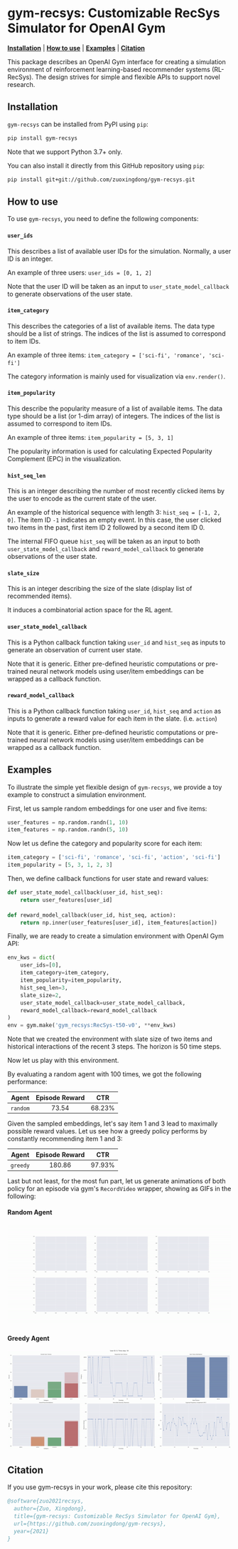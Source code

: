 # gym-recsys: Customizable RecSys Simulator for OpenAI Gym

**[Installation](#Installation)** |
**[How to use](#How-to-use)** | **[Examples](#Examples)** | **[Citation](#Citation)**

This package describes an OpenAI Gym interface for creating a simulation environment of reinforcement learning-based recommender systems (RL-RecSys). The design strives for simple and flexible APIs to support novel research. 

## Installation

`gym-recsys` can be installed from PyPI using `pip`:

```bash
pip install gym-recsys
```

Note that we support Python 3.7+ only.

You can also install it directly from this GitHub repository using `pip`:

```bash
pip install git+git://github.com/zuoxingdong/gym-recsys.git
```

## How to use

To use `gym-recsys`, you need to define the following components:

#### `user_ids`

This describes a list of available user IDs for the simulation. Normally, a user ID is an integer. 

An example of three users: `user_ids = [0, 1, 2]`

Note that the user ID will be taken as an input to `user_state_model_callback` to generate observations of the user state. 

#### `item_category`

This describes the categories of a list of available items. The data type should be a list of strings. The indices of the list is assumed to correspond to item IDs. 

An example of three items: `item_category = ['sci-fi', 'romance', 'sci-fi']`

The category information is mainly used for visualization via `env.render()`.

#### `item_popularity`

This describe the popularity measure of a list of available items. The data type should be a list (or 1-dim array) of integers. The indices of the list is assumed to correspond to item IDs. 

An example of three items: `item_popularity = [5, 3, 1]`

The popularity information is used for calculating Expected Popularity Complement (EPC) in the visualization. 

#### `hist_seq_len`

This is an integer describing the number of most recently clicked items by the user to encode as the current state of the user. 

An example of the historical sequence with length 3: `hist_seq = [-1, 2, 0]`. The item ID `-1` indicates an empty event. In this case, the user clicked two items in the past, first item ID 2 followed by a second item ID 0. 

The internal FIFO queue `hist_seq` will be taken as an input to both `user_state_model_callback` and `reward_model_callback` to generate observations of the user state. 

#### `slate_size`

This is an integer describing the size of the slate (display list of recommended items). 

It induces a combinatorial action space for the RL agent.

#### `user_state_model_callback`

This is a Python callback function taking `user_id` and `hist_seq` as inputs to generate an observation of current user state. 

Note that it is generic. Either pre-defined heuristic computations or pre-trained neural network models using user/item embeddings can be wrapped as a callback function. 

#### `reward_model_callback`

This is a Python callback function taking `user_id`, `hist_seq` and `action` as inputs to generate a reward value for each item in the slate. (i.e. `action`)

Note that it is generic. Either pre-defined heuristic computations or pre-trained neural network models using user/item embeddings can be wrapped as a callback function. 

## Examples

To illustrate the simple yet flexible design of `gym-recsys`, we provide a toy example to construct a simulation environment. 

First, let us sample random embeddings for one user and five items:

```python
user_features = np.random.randn(1, 10)
item_features = np.random.randn(5, 10)
```

Now let us define the category and popularity score for each item:

```python
item_category = ['sci-fi', 'romance', 'sci-fi', 'action', 'sci-fi']
item_popularity = [5, 3, 1, 2, 3]
```

Then, we define callback functions for user state and reward values:

```python
def user_state_model_callback(user_id, hist_seq):
    return user_features[user_id]

def reward_model_callback(user_id, hist_seq, action):
    return np.inner(user_features[user_id], item_features[action])
```

Finally, we are ready to create a simulation environment with OpenAI Gym API:

```python
env_kws = dict(
    user_ids=[0],
    item_category=item_category,
    item_popularity=item_popularity,
    hist_seq_len=3,
    slate_size=2,
    user_state_model_callback=user_state_model_callback,
    reward_model_callback=reward_model_callback
)
env = gym.make('gym_recsys:RecSys-t50-v0', **env_kws)
```

Note that we created the environment with slate size of two items and historical interactions of the recent 3 steps. The horizon is 50 time steps. 

Now let us play with this environment. 

By evaluating a random agent with 100 times, we got the following performance:

| Agent | Episode Reward | CTR |
| :---: | :---: | :---: |
| `random` | 73.54 | 68.23% |

Given the sampled embeddings, let's say item 1 and 3 lead to maximally possible reward values. Let us see how a greedy policy performs by constantly recommending item 1 and 3:

| Agent | Episode Reward | CTR |
| :---: | :---: | :---: |
| `greedy` | 180.86 | 97.93% |

Last but not least, for the most fun part, let us generate animations of both policy for an episode via gym's `RecordVideo` wrapper, showing as GIFs in the following:

#### Random Agent

![](assets/random_agent.gif)

#### Greedy Agent

![](assets/greedy_agent.gif)

## Citation

If you use gym-recsys in your work, please cite this repository:

```bibtex
@software{zuo2021recsys,
  author={Zuo, Xingdong},
  title={gym-recsys: Customizable RecSys Simulator for OpenAI Gym},
  url={https://github.com/zuoxingdong/gym-recsys},
  year={2021}
}
```
